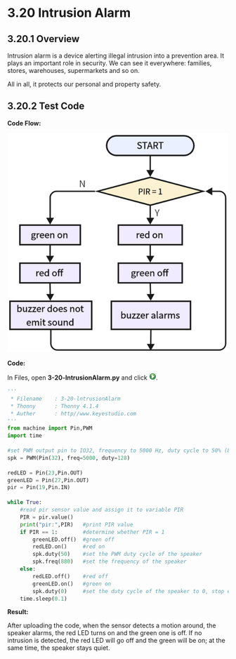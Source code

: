 # 3.20 Intrusion Alarm

## 3.20.1 Overview

Intrusion alarm is a device alerting illegal intrusion into a prevention area. It plays an important role in security. We can see it everywhere: families, stores, warehouses, supermarkets and so on. 

All in all, it protects our personal and property safety.

## 3.20.2 Test Code

**Code Flow:**

![6-20-2-1-2](./media/6-20-2-1-2.png)

**Code:**

In Files, open **3-20-lntrusionAlarm.py** and click ![](media/run.jpg).

```python
'''
 * Filename    : 3-20-lntrusionAlarm
 * Thonny      : Thonny 4.1.4
 * Auther      : http//www.keyestudio.com
'''
from machine import Pin,PWM
import time

#set PWM output pin to IO32, frequency to 5000 Hz, duty cycle to 50% (8-bit resolution middle value is 128, duty cycle ranges from 0-255)
spk = PWM(Pin(32), freq=5000, duty=128)

redLED = Pin(23,Pin.OUT)
greenLED = Pin(27,Pin.OUT)
pir = Pin(19,Pin.IN)

while True:
    #read pir sensor value and assign it to variable PIR
    PIR = pir.value()
    print("pir:",PIR)	#print PIR value
    if PIR == 1:		#determine whether PIR = 1
        greenLED.off()	#green off
        redLED.on()		#red on
        spk.duty(50)	#set the PWM duty cycle of the speaker
        spk.freq(880)	#set the frequency of the speaker
    else:
        redLED.off()	#red off
        greenLED.on()	#green on
        spk.duty(0)		#set the duty cycle of the speaker to 0, stop emitting sound
    time.sleep(0.1)

```

**Result:**

After uploading the code, when the sensor detects a motion around, the speaker alarms, the red LED turns on and the green one is off. If no intrusion is detected, the red LED will go off and the green will be on; at the same time, the speaker stays quiet. 

